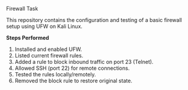 

Firewall Task

This repository contains the configuration and testing of a basic firewall setup using UFW on Kali Linux.

**Steps Performed**

1. Installed and enabled UFW.
2. Listed current firewall rules.
3. Added a rule to block inbound traffic on port 23 (Telnet).
4. Allowed SSH (port 22) for remote connections.
5. Tested the rules locally/remotely.
6. Removed the block rule to restore original state.





